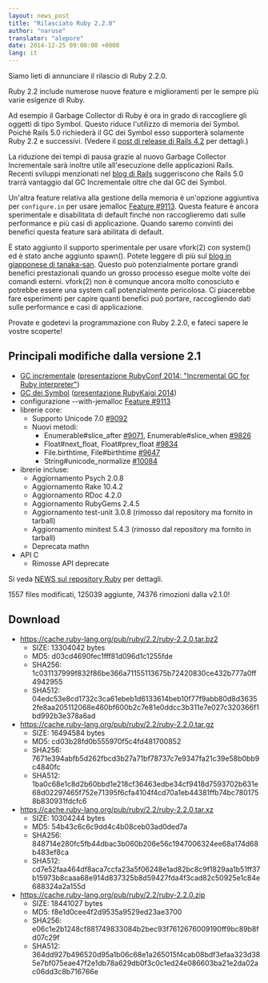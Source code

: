 ```yaml
---
layout: news_post
title: "Rilasciato Ruby 2.2.0"
author: "naruse"
translator: "alepore"
date: 2014-12-25 09:00:00 +0000
lang: it
---
```


Siamo lieti di annunciare il rilascio di Ruby 2.2.0.

Ruby 2.2 include numerose nuove feature e miglioramenti per le sempre più varie
esigenze di Ruby.

Ad esempio il Garbage Collector di Ruby è ora in grado di raccogliere gli
oggetti di tipo Symbol.
Questo riduce l'utilizzo di memoria dei Symbol.
Poiché Rails 5.0 richiederà il GC dei Symbol esso supporterà solamente Ruby 2.2
e successivi.
(Vedere il [post di release di Rails 4.2](http://weblog.rubyonrails.org/2014/12/19/Rails-4-2-final/)
per dettagli.)

La riduzione dei tempi di pausa grazie al nuovo Garbage Collector Incrementale
sarà inoltre utile all'esecuzione delle applicazioni Rails.
Recenti sviluppi menzionati nel [blog di Rails](http://weblog.rubyonrails.org/)
suggeriscono che Rails 5.0 trarrà vantaggio dal GC Incrementale oltre che dal GC
dei Symbol.

Un'altra feature relativa alla gestione della memoria è un'opzione aggiuntiva
per `configure.in` per usare jemalloc [Feature #9113](https://bugs.ruby-lang.org/issues/9113).
Questa feature è ancora sperimentale e disabilitata di default finché non
raccoglieremo dati sulle performance e più casi di applicazione. Quando saremo
convinti dei benefici questa feature sarà abilitata di default.

È stato aggiunto il supporto sperimentale per usare vfork(2) con system() ed è
stato anche aggiunto spawn(). Potete leggere di più sul
[blog in giapponese di tanaka-san](http://www.a-k-r.org/d/2014-09.html#a2014_09_06).
Questo può potenzialmente portare grandi benefici prestazionali quando un grosso
processo esegue molte volte dei comandi esterni.
vfork(2) non è comunque ancora molto conosciuto e potrebbe essere una system
call potenzialmente pericolosa. Ci piacerebbe fare esperimenti per capire quanti
benefici può portare, raccogliendo dati sulle performance e casi di
applicazione.

Provate e godetevi la programmazione con Ruby 2.2.0, e fateci sapere le vostre
scoperte!

## Principali modifiche dalla versione 2.1

* [GC incrementale](https://bugs.ruby-lang.org/issues/10137)
  ([presentazione RubyConf 2014: "Incremental GC for Ruby interpreter"](http://www.atdot.net/~ko1/activities/2014_rubyconf_pub.pdf))
* [GC dei Symbol](https://bugs.ruby-lang.org/issues/9634)
  ([presentazione RubyKaigi 2014](http://www.slideshare.net/authorNari/symbol-gc))
* configurazione --with-jemalloc
  [Feature #9113](https://bugs.ruby-lang.org/issues/9113)
* librerie core:
  * Supporto Unicode 7.0 [#9092](https://bugs.ruby-lang.org/issues/9092)
  * Nuovi metodi:
    * Enumerable#slice_after [#9071](https://bugs.ruby-lang.org/issues/9071),
      Enumerable#slice_when [#9826](https://bugs.ruby-lang.org/issues/9826)
    * Float#next_float, Float#prev_float
      [#9834](https://bugs.ruby-lang.org/issues/9834)
    * File.birthtime, File#birthtime
      [#9647](https://bugs.ruby-lang.org/issues/9647)
    * String#unicode_normalize [#10084](https://bugs.ruby-lang.org/issues/10084)
* ibrerie incluse:
  * Aggiornamento Psych 2.0.8
  * Aggiornamento Rake 10.4.2
  * Aggiornamento RDoc 4.2.0
  * Aggiornamento RubyGems 2.4.5
  * Aggiornamento test-unit 3.0.8 (rimosso dal repository ma fornito in tarball)
  * Aggiornamento minitest 5.4.3 (rimosso dal repository ma fornito in tarball)
  * Deprecata mathn
* API C
  * Rimosse API deprecate

Si veda [NEWS sul repository Ruby](https://github.com/ruby/ruby/blob/v2_2_0/NEWS)
per dettagli.

1557 files modificati, 125039 aggiunte, 74376 rimozioni dalla v2.1.0!

## Download

* <https://cache.ruby-lang.org/pub/ruby/2.2/ruby-2.2.0.tar.bz2>
  * SIZE:   13304042 bytes
  * MD5:    d03cd4690fec1fff81d096d1c1255fde
  * SHA256: 1c031137999f832f86be366a71155113675b72420830ce432b777a0ff4942955
  * SHA512: 04edc53e8cd1732c3ca61ebeb1d6133614beb10f77f9abb80d8d36352fe8aa205112068e460bf600b2c7e81e0ddcc3b311e7e027c320366f1bd992b3e378a6ad
* <https://cache.ruby-lang.org/pub/ruby/2.2/ruby-2.2.0.tar.gz>
  * SIZE:   16494584 bytes
  * MD5:    cd03b28fd0b555970f5c4fd481700852
  * SHA256: 7671e394abfb5d262fbcd3b27a71bf78737c7e9347fa21c39e58b0bb9c4840fc
  * SHA512: 1ba0c68e1c8d2b60bbd1e218cf36463edbe34cf9418d7593702b631e68d02297465f752e71395f6cfa4104f4cd70a1eb44381ffb74bc7801758b830931fdcfc6
* <https://cache.ruby-lang.org/pub/ruby/2.2/ruby-2.2.0.tar.xz>
  * SIZE:   10304244 bytes
  * MD5:    54b43c6c6c9dd4c4b08ceb03ad0ded7a
  * SHA256: 848714e280fc5fb44dbac3b060b206e56c1947006324ee68a174d68b483ef8ca
  * SHA512: cd7e52faa464df8aca7ccfa23a5f06248e1ad82bc8c9f1829aa1b51ff37b15973b8caaa68e914d837325b8d59427fda4f3cad82c50925e1c84e688324a2a155d
* <https://cache.ruby-lang.org/pub/ruby/2.2/ruby-2.2.0.zip>
  * SIZE:   18441027 bytes
  * MD5:    f8e1d0cee4f2d9535a9529ed23ae3700
  * SHA256: e06c1e2b1248cf881749833084b2bec93f7612676009190ff9bc89b8fd07c29f
  * SHA512: 364dd927b496520d95a1b06c68e1a265015f4cab08bdf3efaa323d385e7bf075eae47f2e1db78a629db0f3c0c1ed24e086603ba21e2da02ac06dd3c8b716766e
